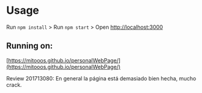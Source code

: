 # Usage

Run `npm install` >
Run `npm start` >
Open [http://localhost:3000](http://localhost:3000)

## Running on:

[https://mitooos.github.io/personalWebPage/](https://mitooos.github.io/personalWebPage/)

Review 201713080: En general la página está demasiado bien hecha, mucho crack.